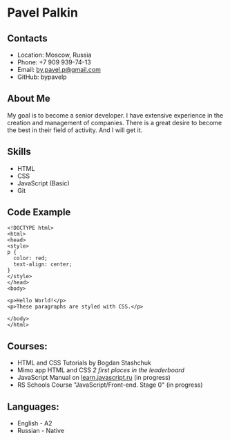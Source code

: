 # Pavel Palkin 
## Contacts 
* Location: Moscow, Russia
* Phone: +7 909 939-74-13
* Email: by.pavel.p@gmail.com
* GitHub: bypavelp
## About Me

My goal is to become a senior developer. I have extensive experience in the creation and management of companies. There is a great desire to become the best in their field of activity. And I will get it. 


## Skills
* HTML
* CSS
* JavaScript (Basic)
* Git

## Code Example
```
<!DOCTYPE html>
<html>
<head>
<style>
p {
  color: red;
  text-align: center;
} 
</style>
</head>
<body>

<p>Hello World!</p>
<p>These paragraphs are styled with CSS.</p>

</body>
</html> 
``` 
## Courses:
* HTML and CSS Tutorials by Bogdan Stashchuk 
* Mimo app HTML and CSS *2 first places in the leaderboard*
* JavaScript Manual on  [learn.javascript.ru](https://learn.javascript.ru/) (in progress)
* RS Schools Course "JavaScript/Front-end. Stage 0" (in progress)

## Languages: 
* English - A2
* Russian - Native